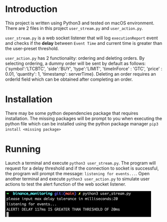 # Introduction

This project is written using Python3 and tested on macOS environment. There are 2 files in this project `user_stream.py` and `user_action.py`. 

`user_stream.py` is a web socket listener that will log `executionReport` event and checks if the **delay** between `Event Time` and current time is greater than the user-preset threshold. 

`user_action.py` has 2 functionality: ordering and deleting orders. By selecting ordering, a dummy order will be sent by default as follows:
  {'symbol':'LTCBTC',
  'side':'BUY',
  'type':'LIMIT',
  'timeInForce' : 'GTC',
  'price' : 0.01,
  'quantity': 1,
  'timestamp': serverTime}.
  Deleting an order requires an orderId field which can be obtained after completing an order.
  
  # Installation
  There may be some python dependencies package that requires installation. The missing packages will be prompt to you when executing the python file which can be installed using the python package manager `pip3 install <missing package>`
  
  # Running
  Launch a terminal and execute `python3 user_stream.py`. The program will request for a delay threshold and if the connection to socket is successful, the program will prompt the message: `listening for events...`. Open another terminal and execute `python3 user_action.py` to simulate user actions to test the alert function of the web socket listener.
  
![Alt text](https://github.com/chairz/binance_monitoring/blob/main/img/demo.png?raw=true "Demo Alert")
